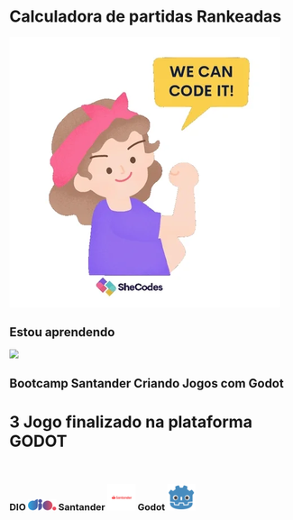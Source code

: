  # Calculadora de partidas Rankeadas


<img src="/assets/giphy.webp">



## Estou aprendendo 


<img src="https://cdn.jsdelivr.net/gh/devicons/devicon@latest/icons/javascript/javascript-original.svg" width="50px">


## Bootcamp Santander Criando Jogos com Godot 


# 3 Jogo finalizado na plataforma GODOT

<img src="">


### DIO <img src="/assets/logo-full.svg" width= "50px">   Santander  <img src="/assets/santander-logo.png" width= "50px">   Godot    <img src="/assets/godot.png" width="50px">



          
          
          


